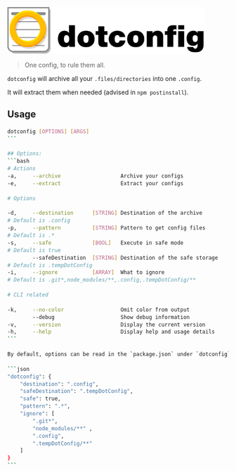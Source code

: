 ![logo](./media/dotconfig_450.png)

> One config, to rule them all.

`dotconfig` will archive all your `.files/directories` into one `.config`.

It will extract them when needed (advised in `npm postinstall`).

## Usage

````bash
dotconfig [OPTIONS] [ARGS]
```

## Options:
```bash
# Actions
-a,     --archive                   Archive your configs
-e,     --extract                   Extract your configs

# Options

-d,     --destination      [STRING] Destination of the archive
# Default is .config
-p,     --pattern          [STRING] Pattern to get config files
# Default is .*
-s,     --safe             [BOOL]   Execute in safe mode
# Default is true
        --safeDestination  [STRING] Destination of the safe storage
# Default is .tempDotConfig
-i,     --ignore           [ARRAY]  What to ignore
# Default is .git*,node_modules/**,.config,.tempDotConfig/**

# CLI related

-k,     --no-color                  Omit color from output
        --debug                     Show debug information
-v,     --version                   Display the current version
-h,     --help                      Display help and usage details
```

By default, options can be read in the `package.json` under `dotconfig` object.

```json
"dotconfig": {
    "destination": ".config",
    "safeDestination": ".tempDotConfig",
    "safe": true,
    "pattern": ".*",
    "ignore": [
        ".git*",
        "node_modules/**" ,
        ".config",
        ".tempDotConfig/**"
    ]
}
```
